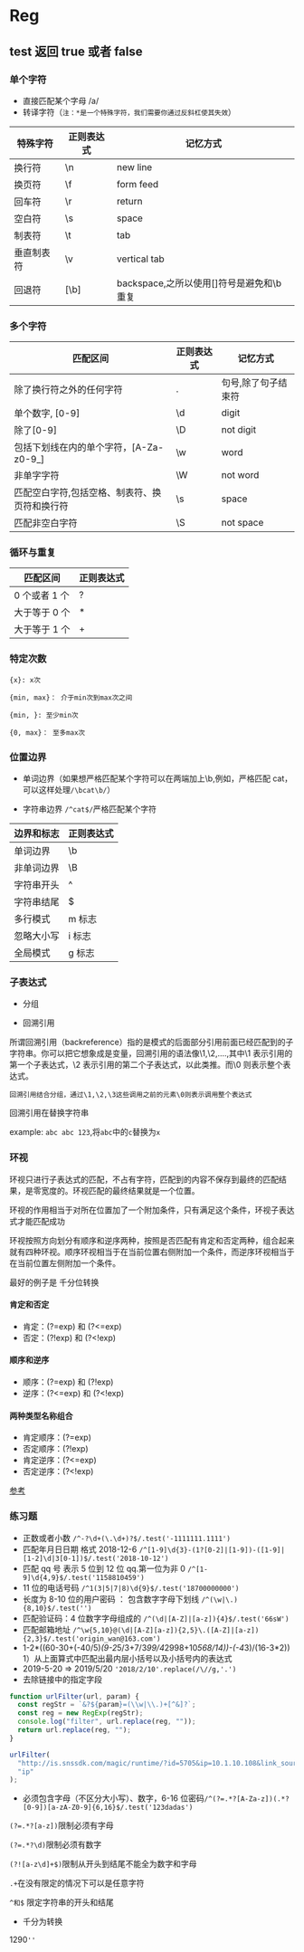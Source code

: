 # Reg

## test 返回 true 或者 false

### 单个字符

- 直接匹配某个字母 /a/
- 转译字符（`注：*是一个特殊字符，我们需要你通过反斜杠使其失效`）

| 特殊字符   | 正则表达式 | 记忆方式                                  |
| ---------- | ---------- | ----------------------------------------- |
| 换行符     | \n         | new line                                  |
| 换页符     | \f         | form feed                                 |
| 回车符     | \r         | return                                    |
| 空白符     | \s         | space                                     |
| 制表符     | \t         | tab                                       |
| 垂直制表符 | \v         | vertical tab                              |
| 回退符     | [\b]       | backspace,之所以使用[]符号是避免和\b 重复 |

### 多个字符

| 匹配区间                                      | 正则表达式 | 记忆方式            |
| --------------------------------------------- | ---------- | ------------------- |
| 除了换行符之外的任何字符                      | .          | 句号,除了句子结束符 |
| 单个数字, [0-9]                               | \d         | digit               |
| 除了[0-9]                                     | \D         | not digit           |
| 包括下划线在内的单个字符，[A-Za-z0-9_]        | \w         | word                |
| 非单字字符                                    | \W         | not word            |
| 匹配空白字符,包括空格、制表符、换页符和换行符 | \s         | space               |
| 匹配非空白字符                                | \S         | not space           |

### 循环与重复

| 匹配区间      | 正则表达式 |
| ------------- | ---------- |
| 0 个或者 1 个 | ?          |
| 大于等于 0 个 | \*         |
| 大于等于 1 个 | +          |

### 特定次数

```
{x}: x次

{min, max}： 介于min次到max次之间

{min, }: 至少min次

{0, max}： 至多max次

```

### 位置边界

- 单词边界（如果想严格匹配某个字符可以在两端加上\b,例如，严格匹配 cat，可以这样处理`/\bcat\b/`）

- 字符串边界 `/^cat$/`严格匹配某个字符

| 边界和标志 | 正则表达式 |
| ---------- | ---------- |
| 单词边界   | \b         |
| 非单词边界 | \B         |
| 字符串开头 | ^          |
| 字符串结尾 | \$         |
| 多行模式   | m 标志     |
| 忽略大小写 | i 标志     |
| 全局模式   | g 标志     |

### 子表达式

- 分组

- 回溯引用

所谓回溯引用（backreference）指的是模式的后面部分引用前面已经匹配到的子字符串。你可以把它想象成是变量，回溯引用的语法像\1,\2,....,其中\1 表示引用的第一个子表达式，\2 表示引用的第二个子表达式，以此类推。而\0 则表示整个表达式。

`回溯引用结合分组，通过\1,\2,\3这些调用之前的元素\0则表示调用整个表达式`

回溯引用在替换字符串

example: `abc abc 123`,将`abc`中的`c`替换为`x`

### 环视

环视只进行子表达式的匹配，不占有字符，匹配到的内容不保存到最终的匹配结果，是零宽度的。环视匹配的最终结果就是一个位置。

环视的作用相当于对所在位置加了一个附加条件，只有满足这个条件，环视子表达式才能匹配成功

环视按照方向划分有顺序和逆序两种，按照是否匹配有肯定和否定两种，组合起来就有四种环视。顺序环视相当于在当前位置右侧附加一个条件，而逆序环视相当于在当前位置左侧附加一个条件。

最好的例子是 千分位转换

#### 肯定和否定

- 肯定：(?=exp) 和 (?<=exp)
- 否定：(?!exp) 和 (?<!exp)

#### 顺序和逆序

- 顺序：(?=exp) 和 (?!exp)
- 逆序：(?<=exp) 和 (?<!exp)

#### 两种类型名称组合

- 肯定顺序：(?=exp)
- 否定顺序：(?!exp)
- 肯定逆序：(?<=exp)
- 否定逆序：(?<!exp)

[参考](https://www.cnblogs.com/Zjmainstay/p/regexp-lookaround.html)

### 练习题

- 正数或者小数 `/^-?\d+(\.\d+)?$/.test('-1111111.1111')`
- 匹配年月日日期 格式 2018-12-6 `/^[1-9]\d{3}-(1?[0-2]|[1-9])-([1-9]|[1-2]\d|3[0-1])$/.test('2018-10-12')`
- 匹配 qq 号 表示 5 位到 12 位 qq.第一位为非 0 `/^[1-9]\d{4,9}$/.test('1158810459')`
- 11 位的电话号码 `/^1(3|5|7|8)\d{9}$/.test('18700000000')`
- 长度为 8-10 位的用户密码 ： 包含数字字母下划线 `/^(\w|\.){8,10}$/.test('')`
- 匹配验证码：4 位数字字母组成的 `/^(\d|[A-Z]|[a-z]){4}$/.test('66sW')`
- 匹配邮箱地址 `/^\w{5,10}@(\d|[A-Z][a-z]){2,5}\.([A-Z]|[a-z]){2,3}$/.test('origin_wan@163.com')`
- 1-2*((60-30+(-40/5)*(9-2*5/3+7/3*99/4*2998+10*568/14))-(-4*3)/(16-3*2))
  1）从上面算式中匹配出最内层小括号以及小括号内的表达式
- 2019-5-20 => 2019/5/20 `'2018/2/10'.replace(/\//g,'.')`
- 去除链接中的指定字段

```js
function urlFilter(url, param) {
  const regStr = `&?${param}=(\\w|\\.)+[^&]?`;
  const reg = new RegExp(regStr);
  console.log("filter", url.replace(reg, ""));
  return url.replace(reg, "");
}

urlFilter(
  "http://is.snssdk.com/magic/runtime/?id=5705&ip=10.1.10.108&link_source=hhhh",
  "ip"
);
```

- 必须包含字母（不区分大小写）、数字，6-16 位密码`/^(?=.*?[A-Za-z])(.*?[0-9])[a-zA-Z0-9]{6,16}$/.test('123dadas')`

`(?=.*?[a-z])`限制必须有字母

`(?=.*?\d)`限制必须有数字

`(?![a-z\d]+$)`限制从开头到结尾不能全为数字和字母

`.+`在没有限定的情况下可以是任意字符

`^和$` 限定字符串的开头和结尾

- 千分为转换

1290`''`

